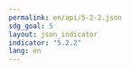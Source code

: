 ```yaml
---
permalink: en/api/5-2-2.json
sdg_goal: 5
layout: json_indicator
indicator: "5.2.2"
lang: en
---
```

